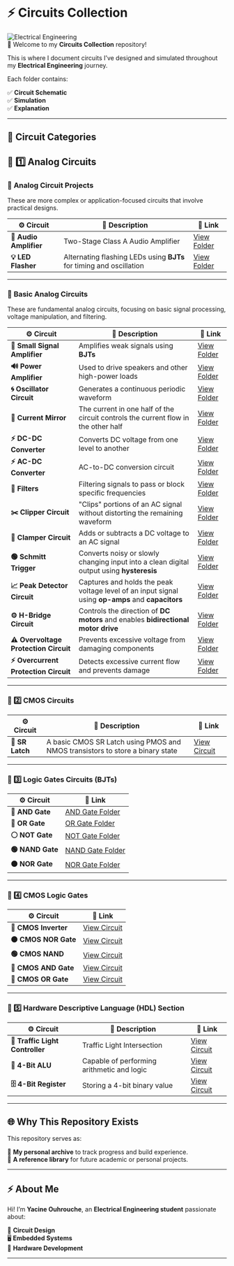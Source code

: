 # ⚡ Circuits Collection

![Electrical Engineering](https://img.shields.io/badge/Electrical%20Engineering-Projects-blue?style=for-the-badge)  
📡 Welcome to my **Circuits Collection** repository!

This is where I document circuits I’ve designed and simulated throughout my **Electrical Engineering** journey.

Each folder contains:

✅ **Circuit Schematic**  
✅ **Simulation**  
✅ **Explanation**  

---

## 📂 Circuit Categories

## 🔗 1️⃣ Analog Circuits

### 🔹 **Analog Circuit Projects**

These are more complex or application-focused circuits that involve practical designs.

| ⚙️ Circuit            | 📜 Description                                                                  | 🔗 Link                                              |
|--------------------|------------------------------------------------------------------------------|---------------------------------------------------|
| **🎵 Audio Amplifier** | Two-Stage Class A Audio Amplifier | [View Folder](./Circuits_Projects/Audio_Amplifier) |
| **💡 LED Flasher**     | Alternating flashing LEDs using **BJTs** for timing and oscillation | [View Folder](./Circuits_Projects/LED_Flasher/)       |

---
### 🔹 **Basic Analog Circuits**

These are fundamental analog circuits, focusing on basic signal processing, voltage manipulation, and filtering.

| ⚙️ Circuit                 | 📜 Description                                                                  | 🔗 Link                                              |
|-------------------------|------------------------------------------------------------------------------|---------------------------------------------------|
| **📢 Small Signal Amplifier** | Amplifies weak signals using **BJTs**                                      | [View Folder](./BJT_Circuits/Small_Signal_Amplifier) |
| **🔊 Power Amplifier**       | Used to drive speakers and other high-power loads                          | [View Folder](./BJT_Circuits/Power_Amplifier)     |
| **🌀 Oscillator Circuit**    | Generates a continuous periodic waveform                                   | [View Folder](./BJT_Circuits/Oscillator)         |
| **🔄 Current Mirror**        | The current in one half of the circuit controls the current flow in the other half | [View Folder](./BJT_Circuits/Current_mirror/)      |
| **⚡ DC-DC Converter**       | Converts DC voltage from one level to another                               | [View Folder](./BJT_Circuits/DCDC_Converter/)     |
| **⚡ AC-DC Converter**       | AC-to-DC conversion circuit                                                 | [View Folder](./BJT_Circuits/Rectifier/)          |
| **🔎 Filters**               | Filtering signals to pass or block specific frequencies                     | [View Folder](./BJT_Circuits/Filters/)            |
| **✂️ Clipper Circuit**       | "Clips" portions of an AC signal without distorting the remaining waveform   | [View Folder](./BJT_Circuits/Clipper_Circuit/)    |
| **🔼 Clamper Circuit**       | Adds or subtracts a DC voltage to an AC signal                              | [View Folder](./BJT_Circuits/Clamper_Circuits/)   |
| **🟢 Schmitt Trigger**       | Converts noisy or slowly changing input into a clean digital output using **hysteresis** | [View Folder](./BJT_Circuits/Schmitt_trigger)     |
| **📈 Peak Detector Circuit** | Captures and holds the peak voltage level of an input signal using **op-amps** and **capacitors** | [View Folder](./BJT_Circuits/Peak_Detector)     |
| **⚙️ H-Bridge Circuit** | Controls the direction of **DC motors** and enables **bidirectional motor drive** | [View Folder](./BJT_Circuits//H_Bridge) |
| **⚠️ Overvoltage Protection Circuit** | Prevents excessive voltage from damaging components  | [View Folder](./BJT_Circuits/Overvoltage) |
| **⚡ Overcurrent Protection Circuit** | Detects excessive current flow and prevents damage  | [View Folder](./BJT_Circuits/Overcurrent) |

---

### 🔗 2️⃣ CMOS Circuits 

| ⚙️ Circuit | 📜 Description | 🔗 Link |
|---|---|---|
| **🔁 SR Latch** | A basic CMOS SR Latch using PMOS and NMOS transistors to store a binary state	 | [View Circuit](./CMOS_Circuits/SR_Latch/) |

---

### 🔗 3️⃣ Logic Gates Circuits (BJTs)

| ⚙️ Circuit | 🔗 Link |
|---|---|
| **🔵 AND Gate** | [AND Gate Folder](./Logic_Gates/AND_Gate/) |
| **🔴 OR Gate** | [OR Gate Folder](./Logic_Gates/OR_Gate/) |
| **⚪ NOT Gate** | [NOT Gate Folder](./Logic_Gates/NOT_Gate/) |
| **🟢 NAND Gate** | [NAND Gate Folder](./Logic_Gates/NAND_Gate/) |
| **🟠 NOR Gate** | [NOR Gate Folder](./Logic_Gates/NOR_Gate/) |

---
### 🔗 4️⃣ CMOS Logic Gates

| ⚙️ Circuit | 🔗 Link |
|---|---|
| **🔄 CMOS Inverter** | [View Circuit](./CMOS_Logic_Gates/CMOS_NOT_Gate/) |
| **🟠 CMOS NOR Gate** | [View Circuit](./CMOS_Logic_Gates/CMOS_NOR_Gate/) |
| **🟢 CMOS NAND** | [View Circuit](./CMOS_Logic_Gates/CMOS_NAND_Gate/) |
| **🔵 CMOS AND Gate** | [View Circuit](./CMOS_Logic_Gates/CMOS_AND_Gate/) |
| **🔴 CMOS OR Gate** | [View Circuit](./CMOS_Logic_Gates/CMOS_OR_Gate/) |

---

### 🔗 5️⃣ Hardware Descriptive Language (HDL) Section

| ⚙️ Circuit | 📜 Description | 🔗 Link |
|---|---|---|
| **🚦 Traffic Light Controller** | Traffic Light Intersection | [View Circuit](./HDL/Traffic_Light_Controller/) |
| **🧮 4-Bit ALU** | Capable of performing arithmetic and logic | [View Circuit](./HDL/4_Bit_ALU/) |
| **🗄 4-Bit Register** | Storing a 4-bit binary value | [View Circuit](./HDL/4_bit_register/) |

---

## 🌐 Why This Repository Exists

This repository serves as:

🚀 **My personal archive** to track progress and build experience.  
📖 **A reference library** for future academic or personal projects.  

---

## ⚡ About Me

Hi! I’m **Yacine Ouhrouche**, an **Electrical Engineering student** passionate about:

🔌 **Circuit Design**  
🖥️ **Embedded Systems**  
🔧 **Hardware Development**  

---
